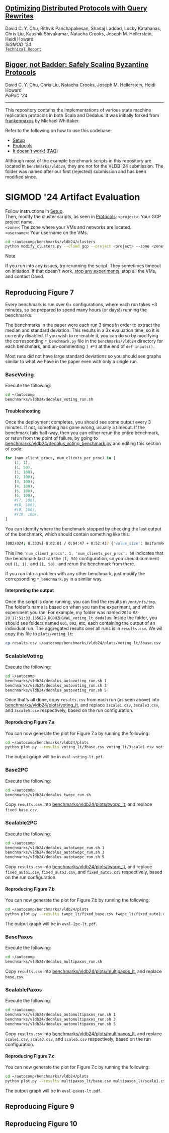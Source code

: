 ## [Optimizing Distributed Protocols with Query Rewrites](https://dl.acm.org/doi/10.1145/3639257)
David C. Y. Chu, Rithvik Panchapakesan, Shadaj Laddad, Lucky Katahanas, Chris Liu, Kaushik Shivakumar, Natacha Crooks, Joseph M. Hellerstein, Heidi Howard  
_SIGMOD '24_  
[`Technical Report`](https://arxiv.org/abs/2404.01593)

## [Bigger, not Badder: Safely Scaling Byzantine Protocols](https://dl.acm.org/doi/10.1145/3642976.3653033)
David C. Y. Chu, Chris Liu, Natacha Crooks, Joseph M. Hellerstein, Heidi Howard  
_PaPoC '24_  

---
This repository contains the implementations of various state machine replication protocols in both Scala and Dedalus. It was initially forked from [frankenpaxos](https://github.com/mwhittaker/frankenpaxos) by Michael Whittaker.

Refer to the following on how to use this codebase:
- [Setup](SETUP.md)
- [Protocols](PROTOCOLS.md)
- [It doesn't work! (FAQ)](FAQ.md)

Although most of the example benchmark scripts in this repository are located in `benchmarks/vldb24`, they are not for the VLDB '24 submission. The folder was named after our first (rejected) submission and has been modified since.

# SIGMOD '24 Artifact Evaluation
Follow instructions in [Setup](SETUP.md).  
Then, modify the cluster scripts, as seen in [Protocols](PROTOCOLS.md): 
`<project>`: Your GCP project name.  
`<zone>`: The zone where your VMs and networks are located.  
`<username>`: Your username on the VMs.

```bash
cd ~/autocomp/benchmarks/vldb24/clusters
python modify_clusters.py --cloud gcp --project <project> --zone <zone> --user <username>
```

> [!NOTE]  
> If you run into any issues, try rerunning the script. They sometimes timeout on initiation. If that doesn't work, [stop any experiments](PROTOCOLS.md#stopping-the-experiments), stop all the VMs, and contact David.


## Reproducing Figure 7
Every benchmark is run over 6+ configurations, where each run takes ~3 minutes, so be prepared to spend many hours (or days!) running the benchmarks.  

The benchmarks in the paper were each run 3 times in order to extract the median and standard deviation. This results in a 3x evaluation time, so it is currently disabled. If you wish to re-enable it, you can do so by modifying the corresponding `*_benchmark.py` file in the `benchmarks/vldb24` directory for each benchmark, and un-commenting `] #*3` at the end of `def inputs()`.

Most runs did not have large standard deviations so you should see graphs similar to what we have in the paper even with only a single run.

### BaseVoting
Execute the following:
```bash
cd ~/autocomp
benchmarks/vldb24/dedalus_voting_run.sh
```

#### Troubleshooting
Once the deployment completes, you should see some output every 3 minutes. If not, something has gone wrong, usually a timeout. If the benchmark fails half-way, then you can either rerun the entire benchmark, or rerun from the point of failure, by going to [benchmarks/vldb24/dedalus_voting_benchmark.py](benchmarks/vldb24/dedalus_voting_benchmark.py) and editing this section of code:
```python
for (num_client_procs, num_clients_per_proc) in [
    (1, 1),
    (1, 50),
    (1, 100),
    (2, 100),
    (3, 100),
    (4, 100),
    (5, 100),
    (6, 100),
    #(7, 100),
    #(8, 100),
    #(9, 100),
    #(10, 100),
]
```
You can identify where the benchmark stopped by checking the last output of the benchmark, which should contain something like this:
```bash
[002/024; 8.333%] 0:02:01 / 0:04:47 + 0:52:42? {'value_size': UniformReadWriteWorkload(num_keys=1, read_fraction=0.0, write_size_mean=16, write_size_std=0, name='UniformReadWriteWorkload'), 'num_client_procs': 1, 'num_clients_per_proc': 50, 'num_replicas': 3, 'leader_flush_every_n': 1, 'latency.median_ms': 0.760959, 'start_throughput_1s.p90': 58050.0}
```
This line `'num_client_procs': 1, 'num_clients_per_proc': 50` indicates that the benchmark last ran the `(1, 50)` configuration, so you should comment out `(1, 1),` and `(1, 50),` and rerun the benchmark from there.

If you run into a problem with any other benchmark, just modify the correpsonding `*_benchmark.py` in a similar way.

#### Interpreting the output
Once the script is done running, you can find the results in `/mnt/nfs/tmp`. The folder's name is based on when you ran the experiment, and which experiment you ran.
For example, my folder was named `2024-08-20_17:51:33.135629_DGDHZHGVWL_voting_lt_dedalus`.
Inside the folder, you should see folders named `001`, `002`, etc, each containing the output of an individual run.
The aggregated results over all runs is in `results.csv`. 
We wil copy this file to `plots/voting_lt`:
```bash
cp results.csv ~/autocomp/benchmarks/vldb24/plots/voting_lt/3base.csv
```

### ScalableVoting
Execute the following:
```bash
cd ~/autocomp
benchmarks/vldb24/dedalus_autovoting_run.sh 1
benchmarks/vldb24/dedalus_autovoting_run.sh 3
benchmarks/vldb24/dedalus_autovoting_run.sh 5
```

Once that's all done, copy `results.csv` from each run (as seen above) into [benchmarks/vldb24/plots/voting_lt](benchmarks/vldb24/plots/voting_lt), and replace `3scale1.csv`, `3scale3.csv`, and `3scale5.csv` respectively, based on the run configuration.

#### Reproducing Figure 7.a
You can now generate the plot for Figure 7.a by running the following:
```bash
cd ~/autocomp/benchmarks/vldb24/plots
python plot.py --results voting_lt/3base.csv voting_lt/3scale1.csv voting_lt/3scale3.csv voting_lt/3scale5.csv --titles "Base" "1 partition" "3 partitions" "5 partitions" --output eval-voting-lt.pdf
```
The output graph will be in `eval-voting-lt.pdf`.

### Base2PC
Execute the following:
```bash
cd ~/autocomp
benchmarks/vldb24/dedalus_twopc_run.sh
```
Copy `results.csv` into [benchmarks/vldb24/plots/twopc_lt](benchmarks/vldb24/plots/twopc_lt), and replace `fixed_base.csv`.

### Scalable2PC
Execute the following:
```bash
cd ~/autocomp
benchmarks/vldb24/dedalus_autotwopc_run.sh 1
benchmarks/vldb24/dedalus_autotwopc_run.sh 3
benchmarks/vldb24/dedalus_autotwopc_run.sh 5
```
Copy `results.csv` into [benchmarks/vldb24/plots/twopc_lt](benchmarks/vldb24/plots/twopc_lt), and replace `fixed_auto1.csv`, `fixed_auto3.csv`, and `fixed_auto5.csv` respectively, based on the run configuration.

#### Reproducing Figure 7.b
You can now generate the plot for Figure 7.b by running the following:
```bash
cd ~/autocomp/benchmarks/vldb24/plots
python plot.py --results twopc_lt/fixed_base.csv twopc_lt/fixed_auto1.csv twopc_lt/fixed_auto3.csv twopc_lt/fixed_auto5.csv --titles "Base" "1 partition" "3 partitions" "5 partitions" --output eval-2pc-lt.pdf
```
The output graph will be in `eval-2pc-lt.pdf`.

### BasePaxos
Execute the following:
```bash
cd ~/autocomp
benchmarks/vldb24/dedalus_multipaxos_run.sh
```
Copy `results.csv` into [benchmarks/vldb24/plots/multipaxos_lt](benchmarks/vldb24/plots/multipaxos_lt), and replace `base.csv`.

### ScalablePaxos
Execute the following:
```bash
cd ~/autocomp
benchmarks/vldb24/dedalus_automultipaxos_run.sh 1
benchmarks/vldb24/dedalus_automultipaxos_run.sh 3
benchmarks/vldb24/dedalus_automultipaxos_run.sh 5
```
Copy `results.csv` into [benchmarks/vldb24/plots/multipaxos_lt](benchmarks/vldb24/plots/multipaxos_lt), and replace `scale1.csv`, `scale3.csv`, and `scale5.csv` respectively, based on the run configuration.

#### Reproducing Figure 7.c
You can now generate the plot for Figure 7.c by running the following:
```bash
cd ~/autocomp/benchmarks/vldb24/plots
python plot.py --results multipaxos_lt/base.csv multipaxos_lt/scale1.csv multipaxos_lt/scale3.csv multipaxos_lt/scale5.csv --titles "Base" "1 partition" "3 partitions" "5 partitions" --output eval-paxos-lt.pdf
```
The output graph will be in `eval-paxos-lt.pdf`.

## Reproducing Figure 9


## Reproducing Figure 10

